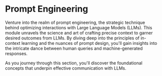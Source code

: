 # Prompt Engineering

Venture into the realm of prompt engineering, the strategic technique behind optimizing interactions with Large Language Models (LLMs). This module unravels the science and art of crafting precise context to garner desired outcomes from LLMs. By diving deep into the principles of in-context learning and the nuances of prompt design, you'll gain insights into the intricate dance between human queries and machine-generated responses.&#x20;

As you journey through this section, you'll discover the foundational concepts that underpin effective communication with LLMs.
